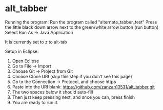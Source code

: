 # alt_tabber

Running the program:
Run the program called "alternate_tabber_test"
Press the little black down arrow next to the green/white arrow button (run button)
Select Run As -> Java Application

It is currently set to z to alt-tab

Setup in Eclipse:
1. Open Eclipse
2. Go to File -> Import
3. Choose Git -> Project from Git
4. Choose Clone URI (skip this step if you don't see this page)
5. Go to the Connection -> Protocol, and choose https
6. Paste into the URI blank: https://github.com/zanzan13531/alt_tabber.git
7. The two spaces below it should auto-fill
8. Then just keep pressing next, and once you can, press finish
9. You are ready to run it.
